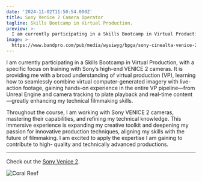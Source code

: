 ```yaml
---
date: '2024-11-02T11:50:54.000Z'
title: Sony Venice 2 Camera Operator
tagline: Skills Bootcamp in Virtual Production.
preview: >-
  I am currently participating in a Skills Bootcamp in Virtual Production, with a specific focus on training with Sony’s high-end VENICE 2 cameras.
image: >-
  https://www.bandpro.com/pub/media/wysiwyg/bpga/sony-cinealta-venice-2.png
---
```



I am currently participating in a Skills Bootcamp in Virtual Production, with a specific focus on
training with Sony’s high-end VENICE 2 cameras. It is providing me with a broad understanding
of virtual production (VP), learning how to seamlessly combine virtual computer-generated
imagery with live-action footage, gaining hands-on experience in the entire VP pipeline—from
Unreal Engine and camera tracking to plate playback and real-time content—greatly enhancing
my technical filmmaking skills.

Throughout the course, I am working with Sony VENICE 2 cameras, mastering their capabilities,
and refining my technical knowledge. This immersive experience is expanding my creative
toolkit and deepening my passion for innovative production techniques, aligning my skills with
the future of filmmaking. I am excited to apply the expertise I am gaining to contribute to high-
quality and technically advanced productions.


---

Check out the [Sony Venice 2](https://pro.sony/en_AU/products/digital-cinema-cameras/venice2/).


![Coral Reef](https://cinematographer.org.au/wp-content/uploads/2021/12/VENICE-2-with-6K-sensor.jpg)
